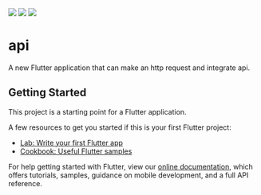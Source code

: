<img src='https://shapi1.000webhostapp.com/Capture.PNG'>
<img src='https://shapi1.000webhostapp.com/Capture1.PNG'>
<img src='https://shapi1.000webhostapp.com/Capture2.PNG'>

# api

A new Flutter application that can make an http request and integrate api.

## Getting Started

This project is a starting point for a Flutter application.

A few resources to get you started if this is your first Flutter project:

- [Lab: Write your first Flutter app](https://flutter.dev/docs/get-started/codelab)
- [Cookbook: Useful Flutter samples](https://flutter.dev/docs/cookbook)

For help getting started with Flutter, view our
[online documentation](https://flutter.dev/docs), which offers tutorials,
samples, guidance on mobile development, and a full API reference.

